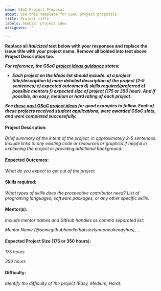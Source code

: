 ```yaml
---
name: GSoC Project Proposal
about: Use this template for GSoC project proposals.
title: Project title
labels: GSoC23, project idea
assignees: ''

---
```


**Replace all _italicized_ text below with your responses and replace the issue title with your project name.  Remove all bolded into text above Project Description too.**

_**For reference, the GSoC [project ideas guidance](https://google.github.io/gsocguides/mentor/defining-a-project-ideas-list) states:**_ 

* _**Each project on the Ideas list should include: a) a project title/description b) more detailed description of the project (2-5 sentences) c) expected outcomes d) skills required/preferred e) possible mentors f) expected size of project (175 or 350 hour). And if possible, an easy, medium or hard rating of each project.**_

_**See [these past GSoC project ideas](https://github.com/ioos/gsoc/issues?q=is%3Aissue+is%3Aclosed+label%3AGSoC%2CGSoC21%2CGSoC22+) for good examples to follow.  Each of these projects received student applications, were awarded GSoC slots, and were completed successfully.**_  


#### Project Description:

_Brief summary of the intent of the project, in approximately 2-5 sentences.  Include links to any existing code or resources or graphics if helpful in explaining the project or providing additional background._

#### Expected Outcomes:

_What do you expect to get out of the project._

#### Skills required:

_What types of skills does the prospective contributor need?  List of programing languages, software packages, or any other specific skills._

#### Mentor(s):

_Include mentor names and GitHub handles as comma separated list:_

_Mentor Name (@somegithubhandlethatsurelynoonealreadyhas), ..._

#### Expected Project Size (175 or 350 hours):

_175 hours_

_350 hours_

#### Difficulty:

_Identify the difficulty of the project (Easy, Medium, Hard)._